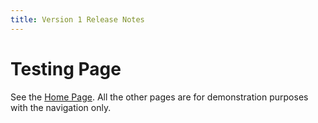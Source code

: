 ```yaml
---
title: Version 1 Release Notes
---
```

# Testing Page

See the [Home Page](../../index.md). All the other pages are for demonstration purposes with the navigation only.
